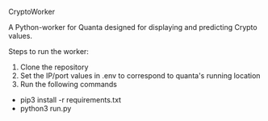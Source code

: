 CryptoWorker

A Python-worker for Quanta designed for displaying and predicting Crypto values.

Steps to run the worker:

1. Clone the repository
2. Set the IP/port values in .env to correspond to quanta's running location
3. Run the following commands
  - pip3 install -r requirements.txt
  - python3 run.py
